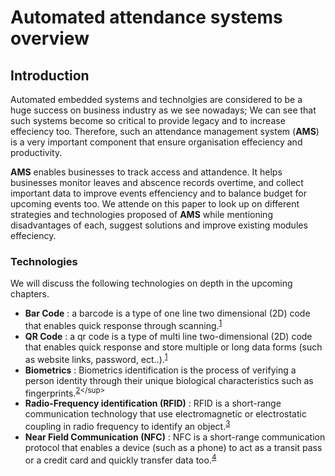 # Automated attendance systems overview


## Introduction


Automated embedded systems and technolgies are considered to be a huge success on business industry as we see nowadays; We can see that such systems become so critical to provide legacy and to increase effeciency too. Therefore, such an attendance management system (**AMS**) is a very important component that ensure organisation effeciency and productivity.

**AMS** enables businesses to track access and attandence. It helps businesses monitor leaves and abscence records overtime,  and collect important data to improve events effenciency and to balance budget for upcoming events too. We attende on this paper to look up on different strategies and technologies proposed of **AMS** while mentioning disadvantages of each, suggest solutions and improve existing modules effeciency.

### Technologies

We will discuss the following technologies on depth in the upcoming chapters.

- **Bar Code** : a barcode is a type of one line two dimensional (2D) code that enables quick response through scanning.<sup>[1](https://dmsiworks.com/blog/barcodes-vs-qr-codes-which-is-better-for-manufacturers)</sup>
- **QR Code** : a qr code is a type of multi line two-dimensional (2D) code that enables quick response and store multiple or long data forms (such as website links, password, ect..).<sup>[1](https://dmsiworks.com/blog/barcodes-vs-qr-codes-which-is-better-for-manufacturers)</sup>
- **Biometrics** : Biometrics identification is the process of verifying a person identity through their unique biological characteristics such as fingerprints.<sup>[2](https://www.innovatrics.com/glossary/biometric-identification/#:~:text=Biometric%20identification%20is%20the%20process%20of%20verifying%20a%20person's%20identity,%2C%20facial%20recognition%2C%20and%20voiceprints.)</sup>
- **Radio-Frequency identification (RFID)** : RFID is a short-range communication technology that use electromagnetic or electrostatic coupling in radio frequency to identify an object.<sup>[3](https://www.techtarget.com/iotagenda/definition/RFID-radio-frequency-identification)</sup>
- **Near Field Communication (NFC)** : NFC is a short-range communication protocol that enables a device (such as a phone) to act as a transit pass or a credit card and quickly transfer data too.<sup>[4](https://www.androidauthority.com/what-is-nfc-270730/)</sup>


